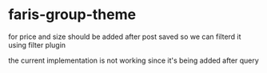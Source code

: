 # faris-group-theme


for price and size should be added after post saved so we can filterd it using filter plugin 

the current implementation is not working since it's being added after query